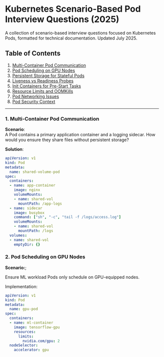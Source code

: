 # Kubernetes Scenario-Based Pod Interview Questions (2025)

A collection of scenario-based interview questions focused on Kubernetes Pods, formatted for technical documentation. Updated July 2025.

## Table of Contents
1. [Multi-Container Pod Communication](#1-multi-container-pod-communication)  
2. [Pod Scheduling on GPU Nodes](#2-pod-scheduling-on-gpu-nodes)  
3. [Persistent Storage for Stateful Pods](#3-persistent-storage-for-stateful-pods)  
4. [Liveness vs Readiness Probes](#4-liveness-vs-readiness-probes)  
5. [Init Containers for Pre-Start Tasks](#5-init-containers-for-pre-start-tasks)  
6. [Resource Limits and OOMKills](#6-resource-limits-and-oomkills)  
7. [Pod Networking Issues](#7-pod-networking-issues)  
8. [Pod Security Context](#8-pod-security-context)  

---

### 1. Multi-Container Pod Communication <a name="1-multi-container-pod-communication"></a>
**Scenario**:  
A Pod contains a primary application container and a logging sidecar. How would you ensure they share files without persistent storage?

**Solution**:  
```yaml
apiVersion: v1
kind: Pod
metadata:
  name: shared-volume-pod
spec:
  containers:
  - name: app-container
    image: nginx
    volumeMounts:
    - name: shared-vol
      mountPath: /app-logs
  - name: sidecar
    image: busybox
    command: ["sh", "-c", "tail -f /logs/access.log"]
    volumeMounts:
    - name: shared-vol
      mountPath: /logs
  volumes:
  - name: shared-vol
    emptyDir: {}
```
### 2. Pod Scheduling on GPU Nodes <a name="2-pod-scheduling-on-gpu-nodes"></a>
**Scenario:**;

Ensure ML workload Pods only schedule on GPU-equipped nodes.

Implementation:
```yaml
apiVersion: v1
kind: Pod
metadata:
  name: gpu-pod
spec:
  containers:
  - name: ml-container
    image: tensorflow-gpu
    resources:
      limits:
        nvidia.com/gpu: 2
  nodeSelector:
    accelerator: gpu
```
